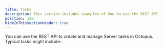 ```yaml
---
title: Tasks
description: This section includes examples of how to use the REST API to create and manage Tasks in Octopus.
position: 130
hideInThisSectionHeader: true
---
```

You can use the REST API to create and manage Server tasks in Octopus. Typical tasks might include:
